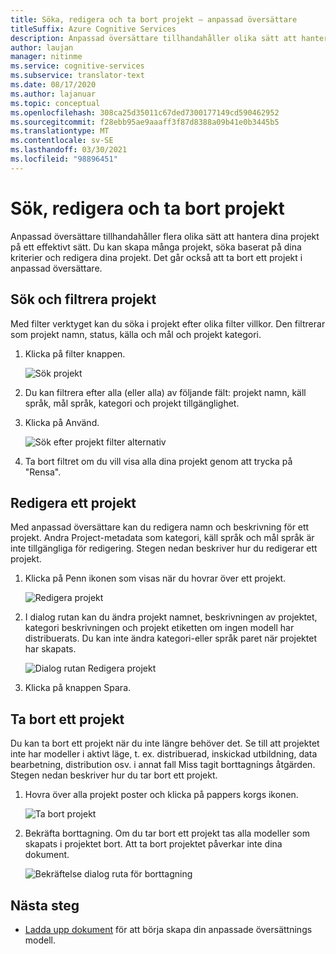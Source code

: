 ```yaml
---
title: Söka, redigera och ta bort projekt – anpassad översättare
titleSuffix: Azure Cognitive Services
description: Anpassad översättare tillhandahåller olika sätt att hantera dina projekt på ett effektivt sätt. Du kan skapa flera projekt, söka baserat på dina kriterier, redigera dina projekt. Det går också att ta bort ett projekt i anpassad översättare.
author: laujan
manager: nitinme
ms.service: cognitive-services
ms.subservice: translator-text
ms.date: 08/17/2020
ms.author: lajanuar
ms.topic: conceptual
ms.openlocfilehash: 308ca25d35011c67ded7300177149cd590462952
ms.sourcegitcommit: f28ebb95ae9aaaff3f87d8388a09b41e0b3445b5
ms.translationtype: MT
ms.contentlocale: sv-SE
ms.lasthandoff: 03/30/2021
ms.locfileid: "98896451"
---
```

# <a name="search-edit-and-delete-projects"></a>Sök, redigera och ta bort projekt

Anpassad översättare tillhandahåller flera olika sätt att hantera dina projekt på ett effektivt sätt. Du kan skapa många projekt, söka baserat på dina kriterier och redigera dina projekt. Det går också att ta bort ett projekt i anpassad översättare.  

## <a name="search-and-filter-projects"></a>Sök och filtrera projekt

Med filter verktyget kan du söka i projekt efter olika filter villkor. Den filtrerar som projekt namn, status, källa och mål och projekt kategori.

1. Klicka på filter knappen.

    ![Sök projekt](media/how-to/how-to-search-project.png)

2. Du kan filtrera efter alla (eller alla) av följande fält: projekt namn, käll språk, mål språk, kategori och projekt tillgänglighet.

3. Klicka på Använd.

    ![Sök efter projekt filter alternativ](media/how-to/how-to-search-project-filters.png)

4. Ta bort filtret om du vill visa alla dina projekt genom att trycka på "Rensa".

## <a name="edit-a-project"></a>Redigera ett projekt

Med anpassad översättare kan du redigera namn och beskrivning för ett projekt. Andra Project-metadata som kategori, käll språk och mål språk är inte tillgängliga för redigering. Stegen nedan beskriver hur du redigerar ett projekt.

1. Klicka på Penn ikonen som visas när du hovrar över ett projekt.

    ![Redigera projekt](media/how-to/how-to-edit-project.png)

2. I dialog rutan kan du ändra projekt namnet, beskrivningen av projektet, kategori beskrivningen och projekt etiketten om ingen modell har distribuerats. Du kan inte ändra kategori-eller språk paret när projektet har skapats.

    ![Dialog rutan Redigera projekt](media/how-to/how-to-edit-project-dialog.png)

3. Klicka på knappen Spara.

## <a name="delete-a-project"></a>Ta bort ett projekt

Du kan ta bort ett projekt när du inte längre behöver det. Se till att projektet inte har modeller i aktivt läge, t. ex. distribuerad, inskickad utbildning, data bearbetning, distribution osv. i annat fall Miss tagit borttagnings åtgärden. Stegen nedan beskriver hur du tar bort ett projekt.

1. Hovra över alla projekt poster och klicka på pappers korgs ikonen.

   ![Ta bort projekt](media/how-to/how-to-delete-project.png)

2. Bekräfta borttagning. Om du tar bort ett projekt tas alla modeller som skapats i projektet bort. Att ta bort projektet påverkar inte dina dokument.

   ![Bekräftelse dialog ruta för borttagning](media/how-to/how-to-delete-project-confirm.png)

## <a name="next-steps"></a>Nästa steg

- [Ladda upp dokument](how-to-upload-document.md) för att börja skapa din anpassade översättnings modell.
